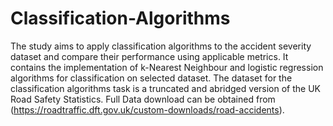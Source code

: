 # Classification-Algorithms
The study aims to apply classification algorithms to the accident severity dataset and compare their performance using applicable metrics. It contains the implementation of k-Nearest Neighbour and logistic regression algorithms for classification on selected dataset. The dataset for the classification algorithms task is a truncated and abridged version of the UK Road Safety Statistics. Full Data download can be obtained from (https://roadtraffic.dft.gov.uk/custom-downloads/road-accidents).
